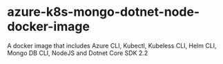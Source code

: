# azure-k8s-mongo-dotnet-node-docker-image
A docker image that includes Azure CLI, Kubectl, Kubeless CLI, Helm CLI, Mongo DB CLI, NodeJS and Dotnet Core SDK 2.2
